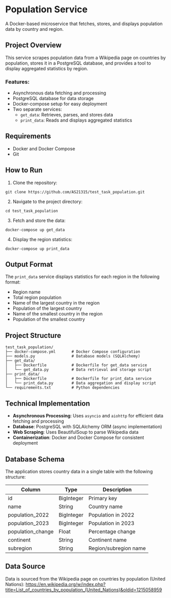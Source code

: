 # Population Service

A Docker-based microservice that fetches, stores, and displays population data by country and region.

## Project Overview

This service scrapes population data from a Wikipedia page on countries by population, stores it in a PostgreSQL database, and provides a tool to display aggregated statistics by region.

### Features:
- Asynchronous data fetching and processing
- PostgreSQL database for data storage
- Docker-compose setup for easy deployment
- Two separate services: 
  - `get_data`: Retrieves, parses, and stores data
  - `print_data`: Reads and displays aggregated statistics

## Requirements

- Docker and Docker Compose
- Git

## How to Run

1. Clone the repository:
```
git clone https://github.com/AS21315/test_task_population.git
```

2. Navigate to the project directory:
```
cd test_task_population
```

3. Fetch and store the data:
```
docker-compose up get_data
```

4. Display the region statistics:
```
docker-compose up print_data
```

## Output Format

The `print_data` service displays statistics for each region in the following format:
- Region name
- Total region population
- Name of the largest country in the region
- Population of the largest country
- Name of the smallest country in the region
- Population of the smallest country

## Project Structure

```
test_task_population/
├── docker-compose.yml       # Docker Compose configuration
├── models.py                # Database models (SQLAlchemy)
├── get_data/
│   ├── Dockerfile           # Dockerfile for get_data service
│   └── get_data.py          # Data retrieval and storage script
├── print_data/
│   ├── Dockerfile           # Dockerfile for print_data service
│   └── print_data.py        # Data aggregation and display script
└── requirements.txt         # Python dependencies
```

## Technical Implementation

- **Asynchronous Processing**: Uses `asyncio` and `aiohttp` for efficient data fetching and processing
- **Database**: PostgreSQL with SQLAlchemy ORM (async implementation)
- **Web Scraping**: Uses BeautifulSoup to parse Wikipedia data
- **Containerization**: Docker and Docker Compose for consistent deployment

## Database Schema

The application stores country data in a single table with the following structure:

| Column | Type | Description |
|--------|------|-------------|
| id | BigInteger | Primary key |
| name | String | Country name |
| population_2022 | BigInteger | Population in 2022 |
| population_2023 | BigInteger | Population in 2023 |
| population_change | Float | Percentage change |
| continent | String | Continent name |
| subregion | String | Region/subregion name |

## Data Source

Data is sourced from the Wikipedia page on countries by population (United Nations):
https://en.wikipedia.org/w/index.php?title=List_of_countries_by_population_(United_Nations)&oldid=1215058959
